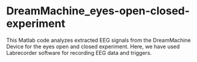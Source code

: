 # DreamMachine_eyes-open-closed-experiment
This Matlab code analyzes extracted EEG signals from the DreamMachine Device for the eyes open and closed experiment. Here, we have used Labrecorder software for recording EEG data and triggers.
